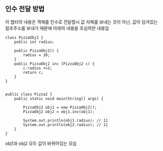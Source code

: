## 인수 전달 방법

이 챕터의 내용은 객체를 인수로 전달할시
값 자체를 보내는 것이 아닌, 값이 담겨있는 참조주소를 보내기 때문에
아래의 내용을 조심하란 내용임

```
class PizzaObj2 {
    public int radius;

    public PizzaObj2() {
        radius = 10;
    }
    public PizzaObj2 inc (PizzaObj2 c) {
        c.radius +=1;
        return c;
    }
}


public class Pizza2 {
    public static void main(String[] args) {

        PizzaObj2 obj1 = new PizzaObj2();
        PizzaObj2 obj2 = obj1.inc(obj1);

        System.out.println(obj1.radius); // 11
        System.out.println(obj2.radius); // 11
    }
}
```

obj1과 obj2 모두 값이 바뀌어있는 모습
